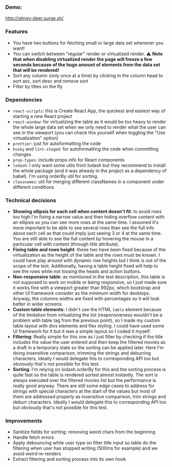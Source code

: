 ### Demo:

http://stingy-deer.surge.sh/

### Features

- You have two buttons for fetching small or large data set whenever you
  want!
- You can switch between "regular" render or virtualized render. ⚠️
  **Note that when disabling virtualized render the page will freeze a
  few seconds because of the huge amount of elements from the data set
  that will be rendered!**
- Sort any column (only once at a time) by clicking in the column head
  to sort asc, sort desc and remove sort
- Filter by titles on the fly

### Dependencies

- `react-scripts`: this is Create React App, the quickest and easiest way of starting a new React project
- `react-window`: for virtualizing the table as it would be too heavy to
  render the whole large data set when we only need to render what the
  user can see in the viewport (you can check this yourself when
  toggling the "Use virtualization" option)
- `prettier`: just for autoformatting the code
- `husky` and `lint-staged`: for autoformatting the code when committing
  changes
- `prop-types`: include props info for React components
- `lodash`: I only want some utils from lodash but they recommend to
  install the whole package (and it was already in the project as a
  dependency of babel). I'm using orderBy util for sorting.
- `classnames`: util for merging different classNames in a component
  under different conditions

### Technical decisions

- **Showing ellipsis for each cell when content doesn't fit**: to avoid
  rows too high I'm fixing a narrow value and then hiding overflow
  content with an ellipsis so you can see more rows at the same time. I
  assumed it's more important to be able to see several rows than see
  the full info about each cell as that could imply just seeing 3 or 4
  at the same time. You are still able to see the full content by
  hovering the mouse in a particular cell with content (through title
  attribute).
- **Fixing table and rows height**: these two have been fixed because of
  the virtualization as the height of the table and the rows must be
  known. I could have play around with dynamic row heights but I think
  is out of the scope of the test. Additionally, having a table height
  fixed will help to see the rows while not loosing the heads and action
  buttons.
- **Non-responsive table**: as mentioned in the test description, this
  table is not supposed to work on mobile or being responsive, so I just
  made sure it works fine with a viewport greater than 992px, which
  bootstrap and other UI framework consider as the minimum width for
  desktops. Anyway, the columns widths are fixed with percentages so it
  will look better in wider screens.
- **Custom table elements**: I didn't use the HTML `table` element
  because of the limitation from virtualizing the list (responsiveness
  wouldn't be a problem with table tag from the previous point), so I
  made my custom table layout with divs elements and flex styling. I
  could have used some UI framework for it but it was a simple layout so
  I coded it myself.
- **Filtering**: Really simple for this one as I just filter by checking
  if the title includes the value the user entered and then keep the
  filtered movies as a draft in a temporary state so the sorting can be
  applied later. Here I'm doing insensitive comparison, trimming the
  strings and deburring characters. Ideally I would delegate this to
  corresponding API too but obviously that's not possible for this test.
- **Sorting**: I'm relying on lodash.orderBy for this and the sorting
  process is quite fast so the table is rendered sorted almost
  instantly. The sort is always executed over the filtered movies list
  but the performance is really good anyway. There are still some edge
  cases to address for strings with special characters at the start of
  the values but most of them are addressed properly as insensitive
  comparison, trim strings and deburr characters. Ideally I would
  delegate this to corresponding API too but obviously that's not
  possible for this test.

### Improvements

- Sanitize fields for sorting: removing weird chars from the beginning
- Handle fetch errors
- Apply debouncing while user type on filter title input so table do the
  filtering when user has stopped writing (500ms for example) and we
  avoid weird re-renders
- Extract filtering and sorting process into its own hook
